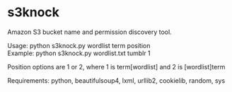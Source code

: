 # s3knock
Amazon S3 bucket name and permission discovery tool. 

Usage: python s3knock.py wordlist term position  
Example: python s3knock.py wordlist.txt tumblr 1

Position options are 1 or 2, where 1 is term[wordlist] and 2 is [wordlist]term 

Requirements: python, beautifulsoup4, lxml, urllib2, cookielib, random, sys
